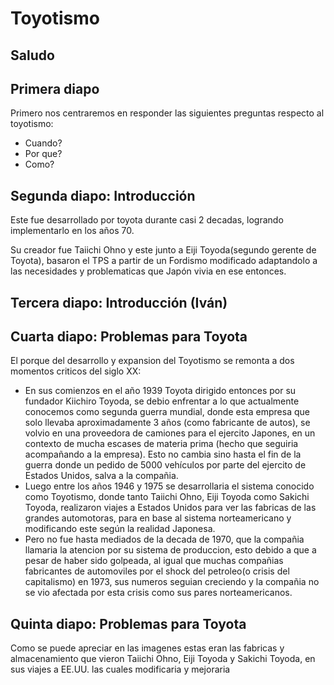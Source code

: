 # Toyotismo

## Saludo

## Primera diapo
Primero nos centraremos en responder las siguientes preguntas respecto al toyotismo:

+ Cuando?
+ Por que?
+ Como?

## Segunda diapo: Introducción
Este fue desarrollado por toyota durante casi 2 decadas, logrando implementarlo en los años 70.

Su creador fue Taiichi Ohno y este junto a Eiji Toyoda(segundo gerente de Toyota), basaron el TPS a partir de un Fordismo modificado adaptandolo a las necesidades y problematicas que Japón vivia en ese entonces.

## Tercera diapo: Introducción (Iván)

## Cuarta diapo: Problemas para Toyota
El porque del desarrollo y expansion del Toyotismo se remonta a dos momentos criticos del siglo XX: 
+ En sus comienzos en el año 1939 Toyota dirigido entonces por su fundador
  Kiichiro Toyoda, se debio enfrentar a lo que actualmente conocemos como segunda guerra mundial, donde esta empresa que solo llevaba aproximadamente 3 años (como fabricante de autos), se volvio en una proveedora de camiones para el ejercito Japones, en un contexto de mucha escases de materia prima (hecho que seguiria acompañando a la empresa). Esto no cambia sino hasta el fin de la guerra donde un pedido de 5000 vehículos por parte del ejercito de Estados Unidos, salva a la compañia.
+ Luego entre los años 1946 y 1975 se desarrollaria el sistema conocido como
  Toyotismo, donde tanto Taiichi Ohno, Eiji Toyoda como Sakichi Toyoda, realizaron viajes a Estados Unidos para ver las fabricas de las grandes automotoras, para en base al sistema norteamericano y modificando este según la realidad Japonesa.
+ Pero no fue hasta mediados de la decada de 1970, que la compañia llamaria
  la atencion por su sistema de produccion, esto debido a que a pesar de haber sido golpeada, al igual que muchas compañias fabricantes de automoviles por el shock del petroleo(o crisis del capitalismo) en 1973, sus numeros seguian creciendo y la compañia no se vio afectada por esta crisis como sus pares norteamericanos.

## Quinta diapo: Problemas para Toyota
Como se puede apreciar en las imagenes estas eran las fabricas y almacenamiento que vieron Taiichi Ohno, Eiji Toyoda y Sakichi Toyoda, en sus viajes a EE.UU. las cuales modificaria y mejoraria